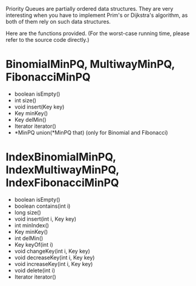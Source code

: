 Priority Queues are partially ordered data structures.
They are very interesting when you have to implement Prim's or Dijkstra's algorithm,
as both of them rely on such data structures.

Here are the functions provided.
(For the worst-case running time, please refer to the source code directly.)

# BinomialMinPQ<Key>, MultiwayMinPQ<Key>, FibonacciMinPQ<Key>

-	boolean isEmpty()
-	int size()
-	void insert(Key key)
-	Key minKey()
-	Key delMin()
-	Iterator<Key> iterator()
-	\*MinPQ<Key> union(\*MinPQ<Key> that) (only for Binomial and Fibonacci)

# IndexBinomialMinPQ<Key>, IndexMultiwayMinPQ<Key>, IndexFibonacciMinPQ<Key>

-	boolean isEmpty()
-	boolean contains(int i)
-	long size()
-	void insert(int i, Key key)
-	int minIndex()
-	Key minKey()
-	int delMin()
-	Key keyOf(int i)
-	void changeKey(int i, Key key)
-	void decreaseKey(int i, Key key)
-	void increaseKey(int i, Key key)
-	void delete(int i)
-	Iterator<Integer> iterator()
